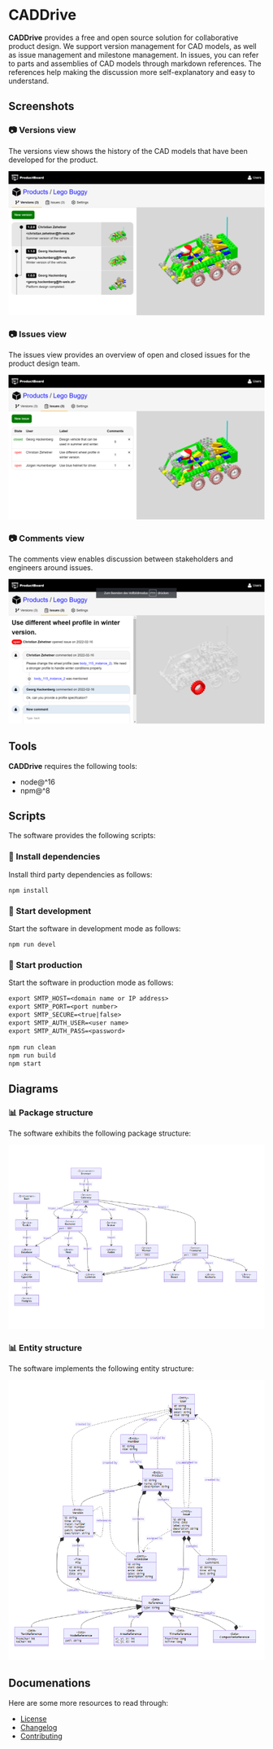 # CADDrive

**CADDrive** provides a free and open source solution for collaborative product design. We support version management for CAD models, as well as issue management and milestone management. In issues, you can refer to parts and assemblies of CAD models through markdown references. The references help making the discussion more self-explanatory and easy to understand.

## Screenshots

### 📷 Versions view

The versions view shows the history of the CAD models that have been developed for the product.

![Versions](screenshots/versions.png)

### 📷 Issues view

The issues view provides an overview of open and closed issues for the product design team.

![Issue](screenshots/issues.png)

### 📷 Comments view

The comments view enables discussion between stakeholders and engineers around issues.

![Issue](screenshots/comments.png)

## Tools

**CADDrive** requires the following tools:

- node@^16
- npm@^8

## Scripts

The software provides the following scripts:

### 📄 Install dependencies

Install third party dependencies as follows:

```
npm install
```

### 📄 Start development

Start the software in development mode as follows:

```
npm run devel
```

### 📄 Start production

Start the software in production mode as follows:

```
export SMTP_HOST=<domain name or IP address>
export SMTP_PORT=<port number>
export SMTP_SECURE=<true|false>
export SMTP_AUTH_USER=<user name>
export SMTP_AUTH_PASS=<password>

npm run clean
npm run build
npm start
```

## Diagrams

### 📊 Package structure

The software exhibits the following package structure:

![Modules](diagrams/packages-v2.png)

### 📊 Entity structure

The software implements the following entity structure:

![Entities](diagrams/entities-v3.png)

## Documenations

Here are some more resources to read through:

* [License](LICENSE.md)
* [Changelog](CHANGELOG.md)
* [Contributing](CONTRIBUTING.md)
